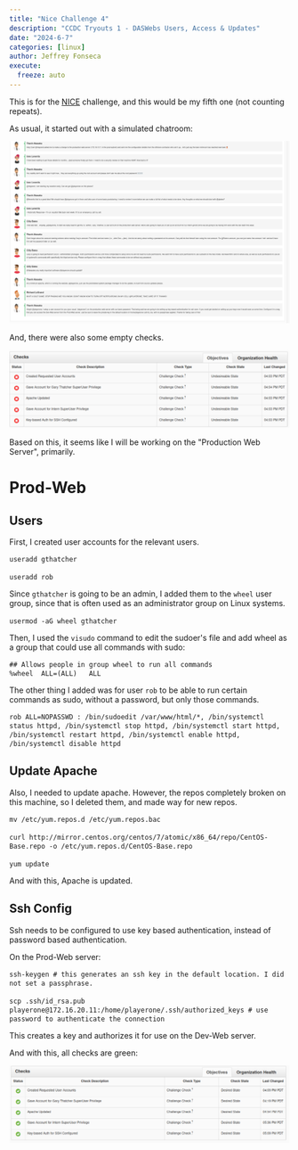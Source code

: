 ```yaml
---
title: "Nice Challenge 4"
description: "CCDC Tryouts 1 - DASWebs Users, Access & Updates"
date: "2024-6-7"
categories: [linux]
author: Jeffrey Fonseca
execute:
  freeze: auto
---
```


This is for the [NICE](https://nice-challenge.com/) challenge, and this would be my fifth one (not counting repeats). 


As usual, it started out with a simulated chatroom:

![](images/chatroom.png)

And, there were also some empty checks. 

![](images/emptychecks.png)

Based on this, it seems like I will be working on the "Production Web Server", primarily.

# Prod-Web

## Users

First, I created user accounts for the relevant users. 

```{.default}
useradd gthatcher

useradd rob
```

Since `gthatcher` is going to be an admin, I added them to the `wheel` user group, since that is often used as an administrator group on Linux systems. 

`usermod -aG wheel gthatcher`

Then, I used the `visudo` command to edit the sudoer's file and add wheel as a group that could use all commands with sudo:

```{.default filename='/etc/sudoers'}
## Allows people in group wheel to run all commands
%wheel	ALL=(ALL)	ALL
```

The other thing I added was for user `rob` to be able to run certain commands as sudo, without a password, but only those commands. 

```{.default filename=/etc/sudoers'}
rob ALL=NOPASSWD : /bin/sudoedit /var/www/html/*, /bin/systemctl status httpd, /bin/systemctl stop httpd, /bin/systemctl start httpd, /bin/systemctl restart httpd, /bin/systemctl enable httpd, /bin/systemctl disable httpd
```


## Update Apache

Also, I needed to update apache. However, the repos completely broken on this machine, so I deleted them, and made way for new repos. 

```{.default}
mv /etc/yum.repos.d /etc/yum.repos.bac

curl http://mirror.centos.org/centos/7/atomic/x86_64/repo/CentOS-Base.repo -o /etc/yum.repos.d/CentOS-Base.repo

yum update
```

And with this, Apache is updated. 

## Ssh Config

Ssh needs to be configured to use key based authentication, instead of password based authentication. 

On the Prod-Web server:

```{.default}
ssh-keygen # this generates an ssh key in the default location. I did not set a passphrase.

scp .ssh/id_rsa.pub playerone@172.16.20.11:/home/playerone/.ssh/authorized_keys # use password to authenticate the connection
```

This creates a key and authorizes it for use on the Dev-Web server. 

And with this, all checks are green:

![](images/greenchecks.png)



